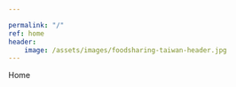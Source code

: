 ```yaml
---

permalink: "/"
ref: home
header:
    image: /assets/images/foodsharing-taiwan-header.jpg
---
```


Home


